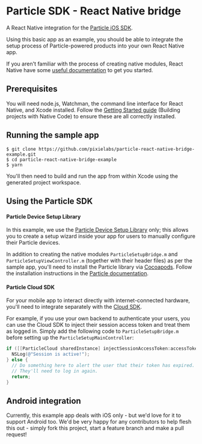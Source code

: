 # Particle SDK - React Native bridge

A React Native integration for the [Particle iOS SDK](https://docs.particle.io/guide/getting-started/intro/photon/).

Using this basic app as an example, you should be able to integrate the setup process of Particle-powered products into your own React Native app.

If you aren't familiar with the process of creating native modules, React Native have some [useful documentation](https://facebook.github.io/react-native/docs/native-modules-ios.html) to get you started.

## Prerequisites

You will need node.js, Watchman, the command line interface for React Native, and Xcode installed. Follow the [Getting Started guide](https://facebook.github.io/react-native/docs/getting-started.html) (Building projects with Native Code) to ensure these are all correctly installed.

## Running the sample app

```
$ git clone https://github.com/pixielabs/particle-react-native-bridge-example.git
$ cd particle-react-native-bridge-example
$ yarn
```

You'll then need to build and run the app from within Xcode using the generated project workspace.

## Using the Particle SDK

#### Particle Device Setup Library

In this example, we use the [Particle Device Setup Library](https://docs.particle.io/reference/ios/#particle-device-setup-library) only; this allows you to create a setup wizard inside your app for users to manually configure their Particle devices.

In addition to creating the native modules `ParticleSetupBridge.m` and `ParticleSetupViewController.m` (together with their header files) as per the sample app, you'll need to install the Particle library via [Cocoapods](https://guides.cocoapods.org/using/getting-started.html). Follow the installation instructions in the [Particle documentation](https://docs.particle.io/reference/ios/#installation-1).

#### Particle Cloud SDK

For your mobile app to interact directly with internet-connected hardware, you'll need to integrate separately with the [Cloud SDK](https://docs.particle.io/reference/ios/#ios-cloud-sdk).

For example, if you use your own backend to authenticate your users, you can use the Cloud SDK to inject their session access token and treat them as logged in. Simply add the following code to `ParticleSetupBridge.m` before setting up the `ParticleSetupMainController`:

```objective-c
if ([[ParticleCloud sharedInstance] injectSessionAccessToken:accessToken]) {
  NSLog(@"Session is active!");
} else {
  // Do something here to alert the user that their token has expired.
  // They'll need to log in again.
  return;
}
```

## Android integration

Currently, this example app deals with iOS only - but we'd love for it to support Android too. We'd be very happy for any contributors to help flesh this out - simply fork this project, start a feature branch and make a pull request!
